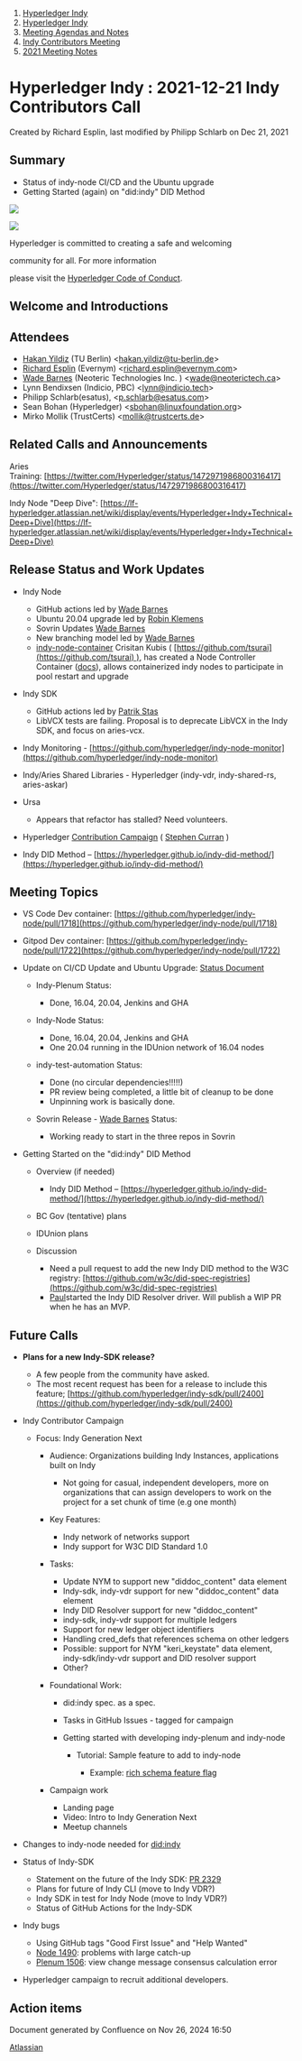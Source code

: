1. [Hyperledger Indy](index.html)
2. [Hyperledger Indy](Hyperledger-Indy_19464194.html)
3. [Meeting Agendas and Notes](Meeting-Agendas-and-Notes_19464715.html)
4. [Indy Contributors Meeting](Indy-Contributors-Meeting_19464913.html)
5. [2021 Meeting Notes](2021-Meeting-Notes_19465630.html)

# Hyperledger Indy : 2021-12-21 Indy Contributors Call

Created by Richard Esplin, last modified by Philipp Schlarb on Dec 21, 2021

## Summary

- Status of indy-node CI/CD and the Ubuntu upgrade
- Getting Started (again) on "did:indy" DID Method

![](https://wiki.hyperledger.org/download/attachments/29034696/Antitrustnotice.png?version=1&modificationDate=1581695654000&api=v2)

![](https://wiki.hyperledger.org/download/attachments/2392771/welcome.png?version=2&modificationDate=1572450107000&api=v2)

Hyperledger is committed to creating a safe and welcoming

community for all. For more information

please visit the [Hyperledger Code of Conduct](https://lf-hyperledger.atlassian.net/wiki/spaces/HYP/pages/19595281/Hyperledger+Code+of+Conduct).

## Welcome and Introductions

## Attendees

- [Hakan Yildiz](https://lf-hyperledger.atlassian.net/wiki/people/5eccf9bc7d0c250c2356b63d?ref=confluence) (TU Berlin) &lt;hakan.yildiz@tu-berlin.de&gt;
- [Richard Esplin](https://lf-hyperledger.atlassian.net/wiki/people/712020:8b35bfaa-715c-4137-8dbd-c4fdab87b671?ref=confluence) (Evernym) &lt;richard.esplin@evernym.com&gt;
- [Wade Barnes](https://lf-hyperledger.atlassian.net/wiki/people/70121:166ee094-a2f2-44b4-adee-5c3da3741ff8?ref=confluence) (Neoteric Technologies Inc. ) &lt;[wade@neoterictech.ca](mailto:wade@neoterictech.ca)&gt;
- Lynn Bendixsen (Indicio, PBC) &lt;lynn@indicio.tech&gt;
- Philipp Schlarb(esatus), &lt;p.schlarb@esatus.com&gt;
- Sean Bohan (Hyperledger) &lt;sbohan@linuxfoundation.org&gt;
- Mirko Mollik (TrustCerts) &lt;mollik@trustcerts.de&gt;

## Related Calls and Announcements

Aries Training: [https://twitter.com/Hyperledger/status/1472971986800316417](https://twitter.com/Hyperledger/status/1472971986800316417)

Indy Node "Deep Dive": [https://lf-hyperledger.atlassian.net/wiki/display/events/Hyperledger+Indy+Technical+Deep+Dive](https://lf-hyperledger.atlassian.net/wiki/display/events/Hyperledger+Indy+Technical+Deep+Dive)

## Release Status and Work Updates

- Indy Node
  
  - GitHub actions led by [Wade Barnes](https://lf-hyperledger.atlassian.net/wiki/people/70121:166ee094-a2f2-44b4-adee-5c3da3741ff8?ref=confluence)
  - Ubuntu 20.04 upgrade led by [Robin Klemens](https://lf-hyperledger.atlassian.net/wiki/people/5b068694a595df5d0a165a66?ref=confluence)
  - Sovrin Updates [Wade Barnes](https://lf-hyperledger.atlassian.net/wiki/people/70121:166ee094-a2f2-44b4-adee-5c3da3741ff8?ref=confluence)
  - New branching model led by [Wade Barnes](https://lf-hyperledger.atlassian.net/wiki/people/70121:166ee094-a2f2-44b4-adee-5c3da3741ff8?ref=confluence)
  - [indy-node-container](https://github.com/IDunion/indy-node-container/tree/main/controller) Crisitan Kubis ( [https://github.com/tsurai](https://github.com/tsurai) ), has created a Node Controller Container ([docs](https://github.com/IDunion/indy-node-container/tree/main/controller)), allows containerized indy nodes to participate in pool restart and upgrade
- Indy SDK
  
  - GitHub actions led by [Patrik Stas](https://lf-hyperledger.atlassian.net/wiki/people/557058:fb121afb-e6f9-4acf-beb7-91d5f2d988b7?ref=confluence)
  - LibVCX tests are failing. Proposal is to deprecate LibVCX in the Indy SDK, and focus on aries-vcx.
- Indy Monitoring - [https://github.com/hyperledger/indy-node-monitor](https://github.com/hyperledger/indy-node-monitor)
- Indy/Aries Shared Libraries - Hyperledger (indy-vdr, indy-shared-rs, aries-askar)
- Ursa
  
  - Appears that refactor has stalled? Need volunteers.
- Hyperledger [Contribution Campaign](https://lf-hyperledger.atlassian.net/wiki/spaces/DR/pages/17170443/Contribution+Campaigns) ( [Stephen Curran](https://lf-hyperledger.atlassian.net/wiki/people/557058:d676f135-ecd6-465b-b7eb-f87976bf4569?ref=confluence) )
- Indy DID Method – [https://hyperledger.github.io/indy-did-method/](https://hyperledger.github.io/indy-did-method/)

## Meeting Topics

- VS Code Dev container: [https://github.com/hyperledger/indy-node/pull/1718](https://github.com/hyperledger/indy-node/pull/1718)
- Gitpod Dev container: [https://github.com/hyperledger/indy-node/pull/1722](https://github.com/hyperledger/indy-node/pull/1722)
- Update on CI/CD Update and Ubuntu Upgrade: [Status Document](https://docs.google.com/document/d/1oBZSm-Ot8cu0Qcod3nhAzI3veEHIy4kJLBVnpO_nbiM/edit?usp=sharing)
  
  - Indy-Plenum Status: 
    
    - Done, 16.04, 20.04, Jenkins and GHA
  - Indy-Node Status:
    
    - Done, 16.04, 20.04, Jenkins and GHA
    - One 20.04 running in the IDUnion network of 16.04 nodes
  - indy-test-automation Status:
    
    - Done (no circular dependencies!!!!!)
    - PR review being completed, a little bit of cleanup to be done
    - Unpinning work is basically done.
  - Sovrin Release - [Wade Barnes](https://lf-hyperledger.atlassian.net/wiki/people/70121:166ee094-a2f2-44b4-adee-5c3da3741ff8?ref=confluence) Status:
    
    - Working ready to start in the three repos in Sovrin
- Getting Started on the "did:indy" DID Method
  
  - Overview (if needed)
    
    - Indy DID Method – [https://hyperledger.github.io/indy-did-method/](https://hyperledger.github.io/indy-did-method/)
  - BC Gov (tentative) plans
  - IDUnion plans
  - Discussion
    
    - Need a pull request to add the new Indy DID method to the W3C registry: [https://github.com/w3c/did-spec-registries](https://github.com/w3c/did-spec-registries)
    - [Paul](https://lf-hyperledger.atlassian.net/wiki/people/6096f0170b80a600693aeaf3?ref=confluence)started the Indy DID Resolver driver. Will publish a WIP PR when he has an MVP.

## Future Calls

- **Plans for a new Indy-SDK release?**
  
  - A few people from the community have asked.
  - The most recent request has been for a release to include this feature; [https://github.com/hyperledger/indy-sdk/pull/2400](https://github.com/hyperledger/indy-sdk/pull/2400)
- Indy Contributor Campaign
  
  - Focus: Indy Generation Next
    
    - Audience: Organizations building Indy Instances, applications built on Indy
      
      - Not going for casual, independent developers, more on organizations that can assign developers to work on the project for a set chunk of time (e.g one month)
    - Key Features:
      
      - Indy network of networks support
      - Indy support for W3C DID Standard 1.0
    - Tasks:
      
      - Update NYM to support new "diddoc\_content" data element
      - Indy-sdk, indy-vdr support for new "diddoc\_content" data element
      - Indy DID Resolver support for new "diddoc\_content"
      - indy-sdk, indy-vdr support for multiple ledgers
      - Support for new ledger object identifiers
      - Handling cred\_defs that references schema on other ledgers
      - Possible: support for NYM "keri\_keystate" data element, indy-sdk/indy-vdr support and DID resolver support
      - Other?
    - Foundational Work:
      
      - did:indy spec. as a spec.
      - Tasks in GitHub Issues - tagged for campaign
      - Getting started with developing indy-plenum and indy-node
        
        - Tutorial: Sample feature to add to indy-node
          
          - Example: [rich schema feature flag](https://github.com/hyperledger/indy-node/pull/1633)
    - Campaign work
      
      - Landing page
      - Video: Intro to Indy Generation Next
      - Meetup channels

<!--THE END-->

- Changes to indy-node needed for [did:indy](https://lf-hyperledger.atlassian.net/wiki/display/indy/Indy+DID+Method+Specification)
- Status of Indy-SDK
  
  - Statement on the future of the Indy SDK: [PR 2329](https://github.com/hyperledger/indy-sdk/pull/2329)
  - Plans for future of Indy CLI (move to Indy VDR?)
  - Indy SDK in test for Indy Node (move to Indy VDR?)
  - Status of GitHub Actions for the Indy-SDK
- Indy bugs
  
  - Using GitHub tags "Good First Issue" and "Help Wanted"
  - [Node 1490](https://github.com/hyperledger/indy-plenum/issues/1490): problems with large catch-up
  - [Plenum 1506](https://github.com/hyperledger/indy-plenum/issues/1506): view change message consensus calculation error
- Hyperledger campaign to recruit additional developers.

## Action items

Document generated by Confluence on Nov 26, 2024 16:50

[Atlassian](http://www.atlassian.com/)
